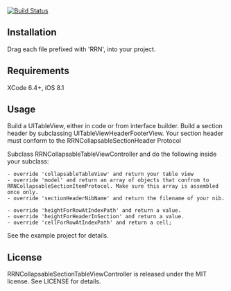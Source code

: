 [![Build Status](https://travis-ci.org/rob-nash/RRNCollapsableSectionTableView.svg?branch=master)](https://travis-ci.org/rob-nash/RRNCollapsableSectionTableView)

## Installation

Drag each file prefixed with 'RRN', into your project.

## Requirements

XCode 6.4+, iOS 8.1

## Usage

Build a UITableView, either in code or from interface builder.
Build a section header by subclassing UITableViewHeaderFooterView. Your section header must conform to the RRNCollapsableSectionHeader Protocol

Subclass RRNCollapsableTableViewController and do the following inside your subclass:

	- override 'collapsableTableView' and return your table view
	- override 'model' and return an array of objects that confrom to RRNCollapsableSectionItemProtocol. Make sure this array is assembled once only.
	- override 'sectionHeaderNibName' and return the filename of your nib.
	
	- override 'heightForRowAtIndexPath' and return a value.
	- override 'heightForHeaderInSection' and return a value.
	- override 'cellForRowAtIndexPath' and return a cell;

See the example project for details.

## License

RRNCollapsableSectionTableViewController is released under the MIT license. See LICENSE for details.